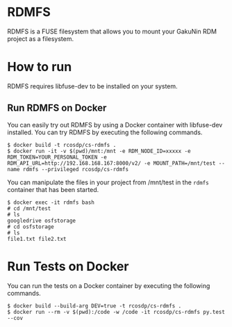 # RDMFS

RDMFS is a FUSE filesystem that allows you to mount your GakuNin RDM project as a filesystem.

# How to run

RDMFS requires libfuse-dev to be installed on your system.

## Run RDMFS on Docker

You can easily try out RDMFS by using a Docker container with libfuse-dev installed.
You can try RDMFS by executing the following commands.

```
$ docker build -t rcosdp/cs-rdmfs .
$ docker run -it -v $(pwd)/mnt:/mnt -e RDM_NODE_ID=xxxxx -e RDM_TOKEN=YOUR_PERSONAL_TOKEN -e RDM_API_URL=http://192.168.168.167:8000/v2/ -e MOUNT_PATH=/mnt/test --name rdmfs --privileged rcosdp/cs-rdmfs
```

You can manipulate the files in your project from /mnt/test in the `rdmfs` container that has been started.

```
$ docker exec -it rdmfs bash
# cd /mnt/test
# ls
googledrive osfstorage
# cd osfstorage
# ls
file1.txt file2.txt
```

# Run Tests on Docker

You can run the tests on a Docker container by executing the following commands.

```
$ docker build --build-arg DEV=true -t rcosdp/cs-rdmfs .
$ docker run --rm -v $(pwd):/code -w /code -it rcosdp/cs-rdmfs py.test --cov
```

